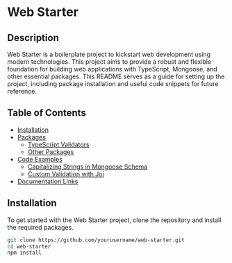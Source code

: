 # Web Starter

## Description
Web Starter is a boilerplate project to kickstart web development using modern technologies. This project aims to provide a robust and flexible foundation for building web applications with TypeScript, Mongoose, and other essential packages. This README serves as a guide for setting up the project, including package installation and useful code snippets for future reference.

## Table of Contents
- [Installation](#installation)
- [Packages](#packages)
  - [TypeScript Validators](#typescript-validators)
  - [Other Packages](#other-packages)
- [Code Examples](#code-examples)
  - [Capitalizing Strings in Mongoose Schema](#capitalizing-strings-in-mongoose-schema)
  - [Custom Validation with Joi](#custom-validation-with-joi)
- [Documentation Links](#documentation-links)

## Installation
To get started with the Web Starter project, clone the repository and install the required packages.

```bash
git clone https://github.com/yourusername/web-starter.git
cd web-starter
npm install
